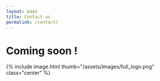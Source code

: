 ```yaml
---
layout: page
title: Contact us
permalink: /contact/
---
```


# Coming soon !

 {% include image.html thumb="/assets/images/full_logo.png" class="center" %}
